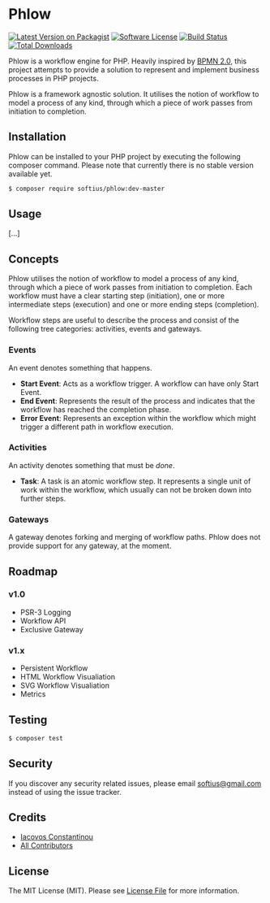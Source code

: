 # Phlow
[![Latest Version on Packagist][ico-version]][link-packagist]
[![Software License][ico-license]](LICENSE.md)
[![Build Status][ico-travis]][link-travis]
[![Total Downloads][ico-downloads]][link-downloads]

Phlow is a workflow engine for PHP. Heavily inspired by [BPMN 2.0][link-bpmn2], this project attempts to provide a solution to represent and implement business processes in PHP projects.

Phlow is a framework agnostic solution. It utilises the notion of workflow to model a process of any kind, through which a piece of work passes from initiation to completion.  

## Installation

Phlow can be installed to your PHP project by executing the following composer command. Please note that currently there is no stable version available yet.

``` bash
$ composer require softius/phlow:dev-master
```

## Usage
[...]

## Concepts
Phlow utilises the notion of workflow to model a process of any kind, through which a piece of work passes from initiation to completion. Each workflow must have a clear starting step (initiation), one or more intermediate steps (execution) and one or more ending steps (completion).

Workflow steps are useful to describe the process and consist of the following tree categories: activities, events and gateways.  

### Events
An event denotes something that happens. 

* **Start Event**: Acts as a workflow trigger. A workflow can have only Start Event.
* **End Event**: Represents the result of the process and indicates that the workflow has reached the completion phase.  
* **Error Event**: Represents an exception within the workflow which might trigger a different path in workflow execution.

### Activities
An activity denotes something that must be _done_.

* **Task**: A task is an atomic workflow step. It represents a single unit of work within the workflow, which usually can not be broken down into further steps.

### Gateways
A gateway denotes forking and merging of workflow paths. Phlow does not provide support for any
 gateway, at the moment. 
 
## Roadmap

### v1.0
* PSR-3 Logging
* Workflow API
* Exclusive Gateway

### v1.x
* Persistent Workflow
* HTML Workflow Visualiation
* SVG Workflow Visualiation
* Metrics
 
## Testing

``` bash
$ composer test
```

## Security

If you discover any security related issues, please email softius@gmail.com instead of using the issue tracker.

## Credits

- [Iacovos Constantinou][link-author]
- [All Contributors][link-contributors]

## License

The MIT License (MIT). Please see [License File](LICENSE.md) for more information.

[ico-version]: https://img.shields.io/packagist/v/softius/phlow.svg?style=flat-square
[ico-license]: https://img.shields.io/badge/license-MIT-brightgreen.svg?style=flat-square
[ico-travis]: https://img.shields.io/travis/softius/Phlow/master.svg?style=flat-square
[ico-downloads]: https://img.shields.io/packagist/dt/softius/phlow.svg?style=flat-square

[link-packagist]: https://packagist.org/packages/softius/phlow
[link-travis]: https://travis-ci.org/softius/phlow
[link-downloads]: https://packagist.org/packages/softius/phlow
[link-author]: https://github.com/softius
[link-contributors]: ../../contributors
[link-bpmn2]: http://www.bpmn.org/

